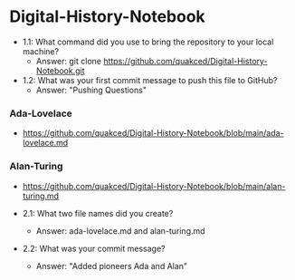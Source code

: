 # Digital-History-Notebook
- 1.1: What command did you use to bring the repository to your local machine?
    - Answer: git clone https://github.com/quakced/Digital-History-Notebook.git
- 1.2: What was your first commit message to push this file to GitHub?
    - Answer: "Pushing Questions"
### Ada-Lovelace
- https://github.com/quakced/Digital-History-Notebook/blob/main/ada-lovelace.md
### Alan-Turing
- https://github.com/quakced/Digital-History-Notebook/blob/main/alan-turing.md

- 2.1: What two file names did you create?
    - Answer: ada-lovelace.md and alan-turing.md
- 2.2: What was your commit message?
    - Answer: "Added pioneers Ada and Alan"

